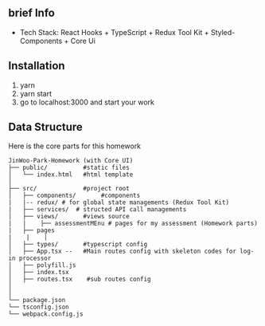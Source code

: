 ## brief Info

- Tech Stack: React Hooks + TypeScript + Redux Tool Kit + Styled-Components + Core Ui

## Installation

1. yarn
2. yarn start
3. go to localhost:3000 and start your work

## Data Structure

Here is the core parts for this homework

```
JinWoo-Park-Homework (with Core UI)
├── public/          #static files
│   └── index.html   #html template
│
├── src/             #project root
│   ├── components/       #components
|   |-- redux/ # for global state managements (Redux Tool Kit)
|   ├── services/  # structed API call managements
│   ├── views/       #views source
|   |    ├── assessmentMEnu # pages for my assessment (Homework parts)
|   ├── pages
|    |    |
│   ├── types/       #typescript config
│   ├── App.tsx --   #Main routes config with skeleton codes for log-in processor
│   ├── polyfill.js
│   ├── index.tsx
│   ├── routes.tsx    #sub routes config
│
│
└── package.json
└── tsconfig.json
└── webpack.config.js
```
